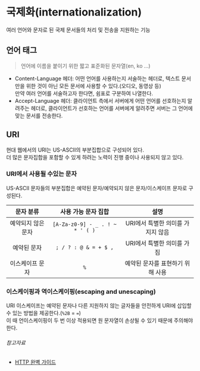 # 국제화(internationalization)

여러 언어와 문자로 된 국제 문서들의 처리 및 전송을 지원하는 기능

## 언어 태그

> 언어에 이름을 붙이기 위한 짧고 표준화된 문자열(en, ko ...)

- Content-Language 헤더: 어떤 언어를 사용하는지 서술하는 헤더로, 텍스트 문서만을 위한 것이 아닌 모든 문서에 사용할 수 있다.(오디오, 동영상 등)  
  만약 여러 언어를 서술하고자 한다면, 쉼표로 구분하여 나열한다.
- Accept-Language 헤더: 클라이언트 측에서 서버에게 어떤 언어를 선호하는지 알려주는 헤더로, 클라이언트가 선호하는 언어를 서버에게 알려주면 서버는 그 언어에 맞는 문서를 전송한다.

## URI

현대 웹에서의 URI는 US-ASCII의 부분집합으로 구성되어 있다.  
더 많은 문자집합을 포함할 수 있게 하려는 노력이 진행 중이나 사용되지 않고 있다.

### URI에서 사용될 수있는 문자

US-ASCII 문자들의 부분집합은 예약된 문자/예약되지 않은 문자/이스케이프 문자로 구성된다.

|   문자 분류    |           사용 가능 문자 집합           |          설명          |
|:----------:|:-------------------------------:|:--------------------:|
| 예약되지 않은 문자 | `[A-Za-z0-9] - _ . ! ~ * ' ( )` | URI에서 특별한 의미를 가지지 않음 |
|   예약된 문자   |      `; / ? : @ & = + $ ,`      |   URI에서 특별한 의미를 가짐   |
|  이스케이프 문자  |               `%`               |  예약된 문자를 표현하기 위해 사용  |

### 이스케이핑과 역이스케이핑(escaping and unescaping)

URI 이스케이프는 예약된 문자나 다른 지원하지 않는 글자들을 안전하게 URI에 삽입할 수 있는 방법을 제공한다.(`%2B` = `=`)  
이 때 언이스케이핑이 두 번 이상 적용되면 원 문자열이 손상될 수 있기 때문에 주의해야 한다.

###### 참고자료

- [HTTP 완벽 가이드](https://www.nl.go.kr/seoji/contents/S80100000000.do?schM=intgr_detail_view_isbn&page=1&pageUnit=10&schType=simple&schStr=HTTP+완벽+가이드&isbn=9788966261208&cipId=200309770%2C4096969)